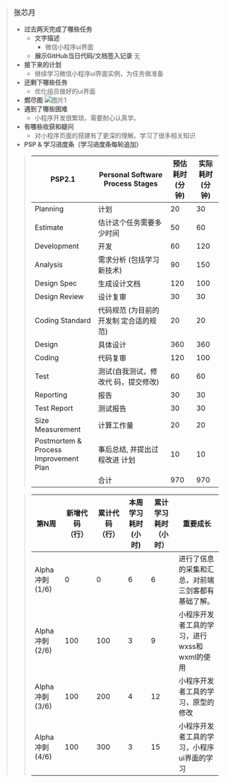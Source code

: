 > ### 张芯月
> - **过去两天完成了哪些任务**
>    - **文字描述**
>       - 微信小程序ui界面
>    - **展示GitHub当日代码/文档签入记录**
>       无
> - **接下来的计划**
>      - 继续学习微信小程序ui界面实例，为任务做准备
> - **还剩下哪些任务**
>     - 优化组员做好的ui界面
> - **燃尽图**
> ![图片1](C:\Users\ZXY-Gemini\Desktop\图片1.png)
> - **遇到了哪些困难**
>      -  小程序开发很繁琐，需要耐心认真学。
> - **有哪些收获和疑问**
>     - 对小程序页面的搭建有了更深的理解。学习了很多相关知识 
> - **PSP & 学习进度条（学习进度条每轮追加）**
> >| PSP2.1                                    | Personal Software<br/>Process Stages        | 预估耗时<br/>	(分钟) | 实际耗时<br/>	(分钟) |
> >| ------------------------------ | ---------------------------- | ----------------------- | ----------------------- |
> >| Planning                                  | 计划<br/>                                   | 20                      | 30                      |
> >| Estimate                                  | 估计这个任务需要多少时间<br/>               | 50                      | 60                      |
> >| Development                               | 开发                                        | 60                      | 120                     |
> >| Analysis                                  | 需求分析 (包括学习新技术)<br/>              | 90                      | 150                     |
> >| Design Spec                               | 生成设计文档<br/>                           | 120                     | 100                     |
> >| Design Review                             | 设计复审<br/>                               | 30                      | 30                      |
> >| Coding Standard                           | 代码规范 (为目前的开发制 定合适的规范)<br/> | 20                      | 20                      |
> >| Design                                    | 具体设计<br/>                               | 360                     | 360                     |
> >| Coding                                    | 代码复审<br/>                               | 120                     | 100                     |
> >| Test                                      | 测试(自我测试，修改代 码，提交修改)<br/>    | 60                      | 60                      |
> >| Reporting                                 | 报告<br/>                                   | 30                      | 30                      |
> >| Test Report                               | 测试报告<br/>                               | 30                      | 30                      |
> >| Size Measurement                          | 计算工作量<br/>                             | 20                      | 20                      |
> >| Postmortem & Process<br/>Improvement Plan | 事后总结, 并提出过程改进 计划<br/>          | 10                      | 10                      |
> >|                                           | 合计                                        | 970                     | 970                     |
>
> > | 第N周           | 新增代码（行） | 累计代码（行） | 本周学习耗时(小时) | 累计学习耗时（小时） | 重要成长                                           |
> > |--|--|--|--|--|--|
> > | Alpha冲刺 (1/6) | 0              | 0              | 6                  | 6                    | 进行了信息的采集和汇总，对前端三剑客都有基础了解。 |
> > | Alpha冲刺 (2/6) | 100            | 100            | 3                  | 9                   | 小程序开发者工具的学习，进行wxss和wxml的使用       |
> > | Alpha冲刺 (3/6) | 100 | 200 | 4 | 12 |小程序开发者工具的学习，原型的修改|
> > | Alpha冲刺 (4/6) | 100 | 300 | 3 | 15 |小程序开发者工具的学习，小程序ui界面的学习|
> >
> > 
